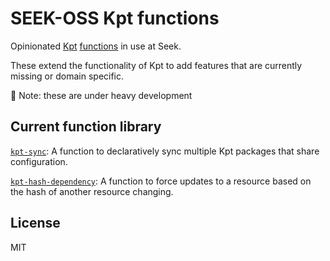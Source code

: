 # SEEK-OSS Kpt functions

Opinionated [Kpt](https://googlecontainertools.github.io/kpt/) [functions](https://googlecontainertools.github.io/kpt/guides/producer/functions/)
in use at Seek.

These extend the functionality of Kpt to add features that are currently missing or domain specific.

🚧 Note: these are under heavy development

## Current function library

[`kpt-sync`](./cmd/sync/README.md): A function to declaratively sync multiple Kpt packages that share configuration.

[`kpt-hash-dependency`](./cmd/hash-dependency/README.md): A function to force updates to a resource based on the hash of another resource changing.

## License

MIT
